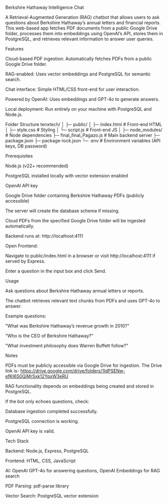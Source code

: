 Berkshire Hathaway Intelligence Chat

A Retrieval-Augmented Generation (RAG) chatbot that allows users to ask questions about Berkshire Hathaway’s annual letters and financial reports. This web-based app fetches PDF documents from a public Google Drive folder, processes them into embeddings using OpenAI’s API, stores them in PostgreSQL, and retrieves relevant information to answer user queries.

Features

Cloud-based PDF ingestion: Automatically fetches PDFs from a public Google Drive folder.

RAG-enabled: Uses vector embeddings and PostgreSQL for semantic search.

Chat interface: Simple HTML/CSS front-end for user interaction.

Powered by OpenAI: Uses embeddings and GPT-4o to generate answers.

Local deployment: Run entirely on your machine with PostgreSQL and Node.js.

Folder Structure
tenxtech/
│
├─ public/
│   ├─ index.html         # Front-end HTML
│   ├─ style.css          # Styling
│   └─ script.js          # Front-end JS
│
├─ node_modules/          # Node dependencies
├─ final_final_Pagazo.js  # Main backend server
├─ package.json
├─ package-lock.json
└─ .env                   # Environment variables (API keys, DB password)

Prerequisites

Node.js (v22+ recommended)

PostgreSQL installed locally with vector extension enabled

OpenAI API key

Google Drive folder containing Berkshire Hathaway PDFs (publicly accessible)

The server will create the database schema if missing.

Cloud PDFs from the specified Google Drive folder will be ingested automatically.

Backend runs at: http://localhost:4111

Open Frontend:

Navigate to public/index.html in a browser or visit http://localhost:4111 if served by Express.

Enter a question in the input box and click Send.

Usage

Ask questions about Berkshire Hathaway annual letters or reports.

The chatbot retrieves relevant text chunks from PDFs and uses GPT-4o to answer.

Example questions:

"What was Berkshire Hathaway’s revenue growth in 2010?"

"Who is the CEO of Berkshire Hathaway?"

"What investment philosophy does Warren Buffett follow?"

Notes

PDFs must be publicly accessible via Google Drive for ingestion. The Drive link is- https://drive.google.com/drive/folders/1IdPSENw-efKI6S0QiMrSxk12YqxW3eRU

RAG functionality depends on embeddings being created and stored in PostgreSQL.

If the bot only echoes questions, check:

Database ingestion completed successfully.

PostgreSQL connection is working.

OpenAI API key is valid.

Tech Stack

Backend: Node.js, Express, PostgreSQL

Frontend: HTML, CSS, JavaScript

AI: OpenAI GPT-4o for answering questions, OpenAI Embeddings for RAG search

PDF Parsing: pdf-parse library

Vector Search: PostgreSQL vector extension
